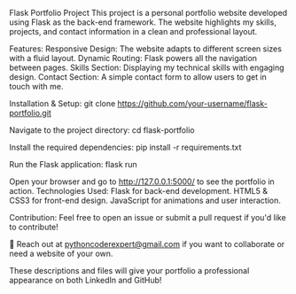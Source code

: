 Flask Portfolio Project
This project is a personal portfolio website developed using Flask as the back-end framework. The website highlights my skills, projects, and contact information in a clean and professional layout.

Features:
Responsive Design: The website adapts to different screen sizes with a fluid layout.
Dynamic Routing: Flask powers all the navigation between pages.
Skills Section: Displaying my technical skills with engaging design.
Contact Section: A simple contact form to allow users to get in touch with me.

Installation & Setup:
  git clone https://github.com/your-username/flask-portfolio.git


Navigate to the project directory:
  cd flask-portfolio

Install the required dependencies:
  pip install -r requirements.txt

Run the Flask application:
  flask run

Open your browser and go to http://127.0.0.1:5000/ to see the portfolio in action.
Technologies Used:
Flask for back-end development.
HTML5 & CSS3 for front-end design.
JavaScript for animations and user interaction.

Contribution:
Feel free to open an issue or submit a pull request if you'd like to contribute!

📧 Reach out at pythoncoderexpert@gmail.com if you want to collaborate or need a website of your own.

These descriptions and files will give your portfolio a professional appearance on both LinkedIn and GitHub!
